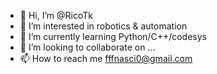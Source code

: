 - 👋 Hi, I’m @RicoTk
- 👀 I’m interested in robotics & automation
- 🌱 I’m currently learning Python/C++/codesys
- 💞️ I’m looking to collaborate on ...
- 📫 How to reach me fffnasci0@gmail.com

<!---
RicoTk/RicoTk is a ✨ special ✨ repository because its `README.md` (this file) appears on your GitHub profile.
You can click the Preview link to take a look at your changes.
--->

